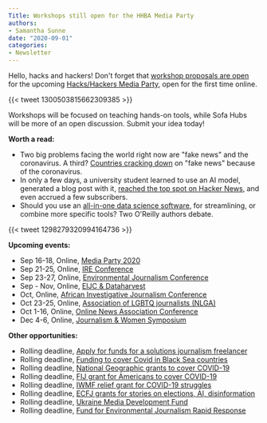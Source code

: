 ```yaml
---
Title: Workshops still open for the HHBA Media Party
authors: 
- Samantha Sunne
date: "2020-09-01"
categories:
- Newsletter
---
```


Hello, hacks and hackers! Don't forget that [workshop proposals are open](https://twitter.com/HacksHackersBA/status/1300503815662309385) for the upcoming [Hacks/Hackers Media Party](https://www.mediaparty.info/), open for the first time online.

{{< tweet 1300503815662309385 >}}

Workshops will be focused on teaching hands-on tools, while Sofa Hubs will be more of an open discussion. Submit your idea today!

**Worth a read:**

*   Two big problems facing the world right now are "fake news" and the coronavirus. A third? [Countries cracking down](https://www.niemanlab.org/2020/08/some-countries-are-using-the-pandemic-as-an-excuse-to-crack-down-on-journalism/) on "fake news" because of the coronavirus.
*   In only a few days, a university student learned to use an AI model, generated a blog post with it, [reached the top spot on Hacker News](https://www.technologyreview.com/2020/08/14/1006780/ai-gpt-3-fake-blog-reached-top-of-hacker-news/?utm_medium=email&utm_source=topic+optin&utm_campaign=awareness&utm_content=20200831+data+ai+nl&mkt_tok=eyJpIjoiT1RCbVl6Z3paV1ZsWTJJMCIsInQiOiJrc0gzWTdiUVZpWFN6UGxYbWlPZTBKelAwdVBOMkE5Y0NJWDRlSFpZOElxSXhCZm03MklTUENmOCtLSjdpeU5FZEJ3eG9GaElHOFJnTFh2VFVyNU9kRnZ0c1RFWWlTOXJcL29KMHBJQWlOXC9HakFjTFU5dEp5NmtEZURqWDNLVFBTIn0%3D), and even accrued a few subscribers.
*   Should you use an [all-in-one data science software](https://www.oreilly.com/radar/why-best-of-breed-is-a-better-choice-than-all-in-one-platforms-for-data-science/?utm_medium=email&utm_source=topic+optin&utm_campaign=awareness&utm_content=20200831+data+ai+nl&mkt_tok=eyJpIjoiT1RCbVl6Z3paV1ZsWTJJMCIsInQiOiJrc0gzWTdiUVZpWFN6UGxYbWlPZTBKelAwdVBOMkE5Y0NJWDRlSFpZOElxSXhCZm03MklTUENmOCtLSjdpeU5FZEJ3eG9GaElHOFJnTFh2VFVyNU9kRnZ0c1RFWWlTOXJcL29KMHBJQWlOXC9HakFjTFU5dEp5NmtEZURqWDNLVFBTIn0%3D), for streamlining, or combine more specific tools? Two O'Reilly authors debate.

{{< tweet 1298279320994164736 >}}

**Upcoming events:**

*   Sep 16-18, Online, [Media Party 2020](https://www.meetup.com/HacksHackersBA/events/272055399/)
*   Sep 21-25, Online, [IRE Conference](https://www.ire.org/events-and-training/event/4125)
*   Sep 23-27, Online, [Environmental Journalism Conference](https://conference.sej.org)
*   Sep - Nov, Online, [EIJC & Dataharvest](https://dataharvest.eu/)
*   Oct, Online, [African Investigative Journalism Conference](https://journalism.co.za/aijc/)
*   Oct 23-25, Online, [Association of LGBTQ journalists (NLGA)](https://www.nlgja.org/2020/)
*   Oct 1-16, Online, [Online News Association Conference](https://journalists.org/conference/)
*   Dec 4-6, Online, [Journalism & Women Symposium](https://jaws.org/conference/)

**Other opportunities:**

*   Rolling deadline, [Apply for funds for a solutions journalism freelancer](https://sojoexchange.squarespace.com/win-support-for-a-sojo-freelancer)
*   Rolling deadline, [Funding to cover Covid in Black Sea countries](https://www.gmfus.org/program/black-sea-trust-regional-cooperation)
*   Rolling deadline, [National Geographic grants to cover COVID-19](https://twitter.com/BradfordPearson/status/1243680491208925184?s=19)
*   Rolling deadline, [FIJ grant for Americans to cover COVID-19](https://investigate.submittable.com/submit/163797/coronavirus-rolling-grant-for-u-s-freelancers)
*   Rolling deadline, [IWMF relief grant for COVID-19 struggles](https://iwmf.submittable.com/submit/41e7f7ce-db40-4ff6-873f-e24450e27497/journalism-relief-fund-english)
*   Rolling deadline, [ECFJ grants for stories on elections, AI, disinformation](https://www.eyebeam.org/eyebeam-center-for-the-future-of-journalism/)
*   Rolling deadline, [Ukraine Media Development Fund](http://ijnet.org/en/opportunities/media-development-grants-available-ukraine)
*   Rolling deadline, [Fund for Environmental Journalism Rapid Response](https://www.sej.org/initiatives/fund-for-environmental-journalism)
